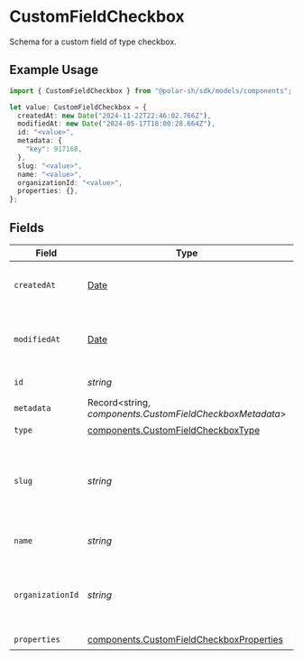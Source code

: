 # CustomFieldCheckbox

Schema for a custom field of type checkbox.

## Example Usage

```typescript
import { CustomFieldCheckbox } from "@polar-sh/sdk/models/components";

let value: CustomFieldCheckbox = {
  createdAt: new Date("2024-11-22T22:46:02.766Z"),
  modifiedAt: new Date("2024-05-17T18:00:28.664Z"),
  id: "<value>",
  metadata: {
    "key": 917168,
  },
  slug: "<value>",
  name: "<value>",
  organizationId: "<value>",
  properties: {},
};
```

## Fields

| Field                                                                                                | Type                                                                                                 | Required                                                                                             | Description                                                                                          |
| ---------------------------------------------------------------------------------------------------- | ---------------------------------------------------------------------------------------------------- | ---------------------------------------------------------------------------------------------------- | ---------------------------------------------------------------------------------------------------- |
| `createdAt`                                                                                          | [Date](https://developer.mozilla.org/en-US/docs/Web/JavaScript/Reference/Global_Objects/Date)        | :heavy_check_mark:                                                                                   | Creation timestamp of the object.                                                                    |
| `modifiedAt`                                                                                         | [Date](https://developer.mozilla.org/en-US/docs/Web/JavaScript/Reference/Global_Objects/Date)        | :heavy_check_mark:                                                                                   | Last modification timestamp of the object.                                                           |
| `id`                                                                                                 | *string*                                                                                             | :heavy_check_mark:                                                                                   | The ID of the object.                                                                                |
| `metadata`                                                                                           | Record<string, *components.CustomFieldCheckboxMetadata*>                                             | :heavy_check_mark:                                                                                   | N/A                                                                                                  |
| `type`                                                                                               | [components.CustomFieldCheckboxType](../../models/components/customfieldcheckboxtype.md)             | :heavy_check_mark:                                                                                   | N/A                                                                                                  |
| `slug`                                                                                               | *string*                                                                                             | :heavy_check_mark:                                                                                   | Identifier of the custom field. It'll be used as key when storing the value.                         |
| `name`                                                                                               | *string*                                                                                             | :heavy_check_mark:                                                                                   | Name of the custom field.                                                                            |
| `organizationId`                                                                                     | *string*                                                                                             | :heavy_check_mark:                                                                                   | The ID of the organization owning the custom field.                                                  |
| `properties`                                                                                         | [components.CustomFieldCheckboxProperties](../../models/components/customfieldcheckboxproperties.md) | :heavy_check_mark:                                                                                   | N/A                                                                                                  |